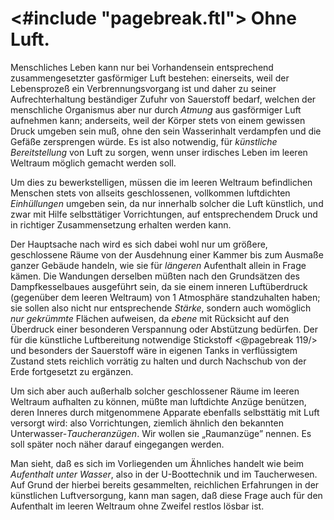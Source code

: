 <#include "pagebreak.ftl">
Ohne Luft.
==========

Menschliches Leben kann nur bei Vorhandensein entsprechend
zusammengesetzter gasförmiger Luft bestehen: einerseits, weil der
Lebensprozeß ein Verbrennungsvorgang ist und daher zu seiner
Aufrechterhaltung beständiger Zufuhr von Sauerstoff bedarf,
welchen der menschliche Organismus aber nur durch *Atmung*
aus gasförmiger Luft aufnehmen kann; anderseits, weil der Körper
stets von einem gewissen Druck umgeben sein muß, ohne den
sein Wasserinhalt verdampfen und die Gefäße zersprengen würde.
Es ist also notwendig, für *künstliche Bereitstellung* von Luft
zu sorgen, wenn unser irdisches Leben im leeren Weltraum
möglich gemacht werden soll.

Um dies zu bewerkstelligen, müssen die im leeren Weltraum
befindlichen Menschen stets von allseits geschlossenen, vollkommen
luftdichten *Einhüllungen* umgeben sein, da nur innerhalb solcher
die Luft künstlich, und zwar mit Hilfe selbsttätiger Vorrichtungen,
auf entsprechendem Druck und in richtiger Zusammensetzung
erhalten werden kann.

Der Hauptsache nach wird es sich dabei wohl nur um größere,
geschlossene Räume von der Ausdehnung einer Kammer bis zum
Ausmaße ganzer Gebäude handeln, wie sie für *längeren* Aufenthalt
allein in Frage kämen. Die Wandungen derselben müßten
nach den Grundsätzen des Dampfkesselbaues ausgeführt sein, da
sie einem inneren Luftüberdruck (gegenüber dem leeren Weltraum)
von 1 Atmosphäre standzuhalten haben; sie sollen also
nicht nur entsprechende *Stärke*, sondern auch womöglich *nur
gekrümmte* Flächen aufweisen, da *ebene* mit Rücksicht auf
den Überdruck einer besonderen Verspannung oder Abstützung
bedürfen. Der für die künstliche Luftbereitung notwendige Stickstoff
\<@pagebreak 119/> und besonders der Sauerstoff wäre in eigenen Tanks in verflüssigtem
Zustand stets reichlich vorrätig zu halten und durch
Nachschub von der Erde fortgesetzt zu ergänzen.

Um sich aber auch außerhalb solcher geschlossener Räume im
leeren Weltraum aufhalten zu können, müßte man luftdichte Anzüge
benützen, deren Inneres durch mitgenommene Apparate
ebenfalls selbsttätig mit Luft versorgt wird: also Vorrichtungen,
ziemlich ähnlich den bekannten Unterwasser-*Taucheranzügen*.
Wir wollen sie „Raumanzüge” nennen. Es soll später noch näher
darauf eingegangen werden.

Man sieht, daß es sich im Vorliegenden um Ähnliches handelt
wie beim *Aufenthalt unter Wasser*, also in der U-Boottechnik
und im Taucherwesen. Auf Grund der hierbei bereits gesammelten,
reichlichen Erfahrungen in der künstlichen Luftversorgung, kann
man sagen, daß diese Frage auch für den Aufenthalt im leeren
Weltraum ohne Zweifel restlos lösbar ist.


